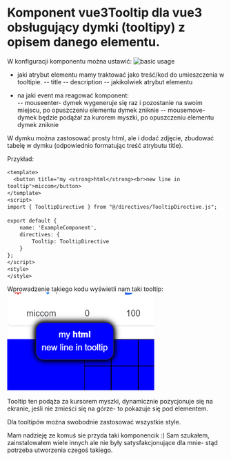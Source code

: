 # Komponent vue3Tooltip dla vue3 obsługujący dymki (tooltipy) z opisem danego elementu.

W konfiguracji komponentu można ustawić:
![basic usage](./images/config_image.png)
- jaki atrybut elementu mamy traktować jako treść/kod do umieszczenia w tooltipie.
   -- title
   -- description
   -- jakikolwiek atrybut elementu
  
- na jaki event ma reagować komponent:  
  -- mouseenter- dymek wygeneruje się raz i pozostanie na swoim miejscu, po opuszczeniu elementu dymek zniknie
  -- mousemove- dymek będzie podążał za kurorem myszki, po opuszczeniu elementu dymek zniknie 

W dymku można zastosować prosty html, ale i dodać zdjęcie, zbudować tabelę w dymku (odpowiednio formatując treść atrybutu title).

Przykład:

```vue
<template>
  <button title="my <strong>html</strong><br>new line in tooltip">miccom</button>
</template>
<script>
import { TooltipDirective } from "@/directives/TooltipDirective.js";

export default {
    name: 'ExampleComponent',
    directives: {
        Tooltip: TooltipDirective
    }
};
</script>
<style>
</style>
```

Wprowadzenie takiego kodu wyświetli nam taki tooltip:<br>
![basic usage](./images/image.png)

Tooltip ten podąża za kursorem myszki, dynamicznie pozycjonuje się na ekranie, jeśli nie zmieści się na górze- to pokazuje się pod elementem.

Dla  tooltipów można swobodnie zastosować wszystkie style.

Mam nadzieję ze komuś sie przyda taki komponencik :)
Sam szukałem, zainstalowałem wiele innych ale nie były satysfakcjonujące dla mnie- stąd potrzeba utworzenia czegoś takiego.
